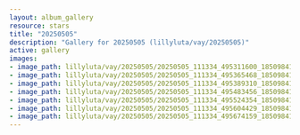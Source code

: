 ```yaml
---
layout: album_gallery
resource: stars
title: "20250505"
description: "Gallery for 20250505 (lillyluta/vay/20250505)"
active: gallery
images:
- image_path: lillyluta/vay/20250505/20250505_111334_495311600_18509841862020590_5745304504869240809_n.jpg
- image_path: lillyluta/vay/20250505/20250505_111334_495365468_18509841883020590_5709615520322758144_n.jpg
- image_path: lillyluta/vay/20250505/20250505_111334_495389310_18509841853020590_7338898412629345905_n.jpg
- image_path: lillyluta/vay/20250505/20250505_111334_495483456_18509841871020590_4602781802948090458_n.jpg
- image_path: lillyluta/vay/20250505/20250505_111334_495524354_18509841841020590_1636773470992392551_n.jpg
- image_path: lillyluta/vay/20250505/20250505_111334_495604429_18509841895020590_1587940881164549047_n.jpg
- image_path: lillyluta/vay/20250505/20250505_111334_495674159_18509841832020590_2153451531250431948_n.jpg
---
```


